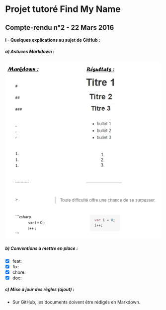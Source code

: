 # Projet tutoré Find My Name
## Compte-rendu n°2 - 22 Mars 2016

#### I - Quelques explications au sujet de GitHub :
##### a) Astuces Markdown :
![Image of teamWorking](https://github.com/duboisflorian/Projet-FindMyName/blob/master/images/CR-2_markdown.jpg)

##### b) Conventions à mettre en place :
- [x] feat:
- [x] fix:
- [x] chore:
- [x] doc:

##### c) Mise à jour des règles (ajout) :
- Sur GitHub, les documents doivent être rédigés en Markdown.

